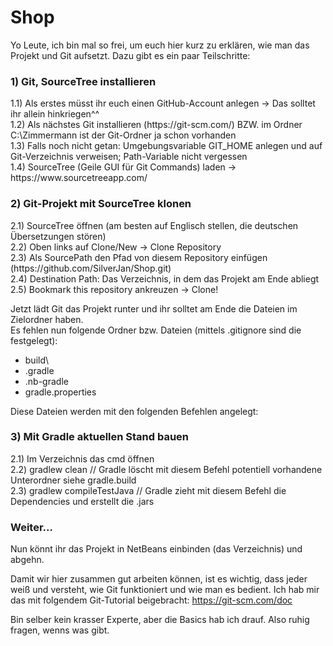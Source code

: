 # Shop

Yo Leute, ich bin mal so frei, um euch hier kurz zu erklären, wie man das Projekt und Git aufsetzt. Dazu gibt es ein paar Teilschritte:<br>

<h3>1) Git, SourceTree installieren</h3>
1.1) Als erstes müsst ihr euch einen GitHub-Account anlegen -> Das solltet ihr allein hinkriegen^^<br>
1.2) Als nächstes Git installieren (https://git-scm.com/) BZW. im Ordner C:\Zimmermann ist der Git-Ordner ja schon vorhanden<br>
1.3) Falls noch nicht getan: Umgebungsvariable GIT_HOME anlegen und auf Git-Verzeichnis verweisen; Path-Variable nicht vergessen<br>
1.4) SourceTree (Geile GUI für Git Commands) laden -> https://www.sourcetreeapp.com/<br>

<h3>2) Git-Projekt mit SourceTree klonen</h3>
2.1) SourceTree öffnen (am besten auf Englisch stellen, die deutschen Übersetzungen stören)<br>
2.2) Oben links auf Clone/New -> Clone Repository<br>
2.3) Als SourcePath den Pfad von diesem Repository einfügen (https://github.com/SilverJan/Shop.git)<br>
2.4) Destination Path: Das Verzeichnis, in dem das Projekt am Ende abliegt<br>
2.5) Bookmark this repository ankreuzen -> Clone!<br>

Jetzt lädt Git das Projekt runter und ihr solltet am Ende die Dateien im Zielordner haben.<br>
Es fehlen nun folgende Ordner bzw. Dateien (mittels .gitignore sind die festgelegt):
- build\
- .gradle
- .nb-gradle
- gradle.properties

Diese Dateien werden mit den folgenden Befehlen angelegt:<br>

<h3>3) Mit Gradle aktuellen Stand bauen</h3>

2.1) Im Verzeichnis das cmd öffnen<br>
2.2) gradlew clean // Gradle löscht mit diesem Befehl potentiell vorhandene Unterordner siehe gradle.build<br>
2.3) gradlew compileTestJava // Gradle zieht mit diesem Befehl die Dependencies und erstellt die .jars<br>


<h3>Weiter...</h3>

Nun könnt ihr das Projekt in NetBeans einbinden (das Verzeichnis) und abgehn.<br>

Damit wir hier zusammen gut arbeiten können, ist es wichtig, dass jeder weiß und versteht, wie Git funktioniert und wie man es bedient. Ich hab mir das mit folgendem Git-Tutorial beigebracht: https://git-scm.com/doc<br>

Bin selber kein krasser Experte, aber die Basics hab ich drauf. Also ruhig fragen, wenns was gibt.

